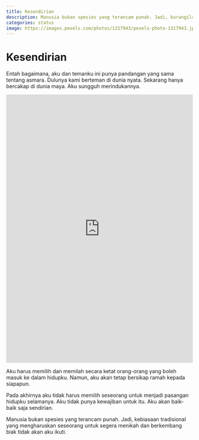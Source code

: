 ```yaml
---
title: Kesendirian
description: Manusia bukan spesies yang terancam punah. Jadi, kurangilah berkembang biak.
categories: status
image: https://images.pexels.com/photos/1317943/pexels-photo-1317943.jpeg?auto=compress&cs=tinysrgb&w=200
---
```

# Kesendirian

Entah bagaimana, aku dan temanku ini punya pandangan yang sama tentang asmara. Dulunya kami berteman di dunia nyata. Sekarang hanya bercakap di dunia maya. Aku sungguh merindukannya.

<iframe src="https://www.facebook.com/plugins/post.php?href=https%3A%2F%2Fweb.facebook.com%2Fdynta.gubeb%2Fposts%2F4316511908375984&width=500&show_text=true&appId=599417887391982&height=726" width="100%" height="726" style="border:none;overflow:hidden" scrolling="no" frameborder="0" allowfullscreen="true" allow="autoplay; clipboard-write; encrypted-media; picture-in-picture; web-share" markdown="1"></iframe>

Aku harus memilih dan memilah secara ketat orang-orang yang boleh masuk ke dalam hidupku. Namun, aku akan tetap bersikap ramah kepada siapapun.

Pada akhirnya aku tidak harus memilih seseorang untuk menjadi pasangan hidupku selamanya. Aku tidak punya kewajiban untuk itu. Aku akan baik-baik saja sendirian.

Manusia bukan spesies yang terancam punah. Jadi, kebiasaan tradisional yang mengharuskan seseorang untuk segera menikah dan berkembang biak tidak akan aku ikuti.
